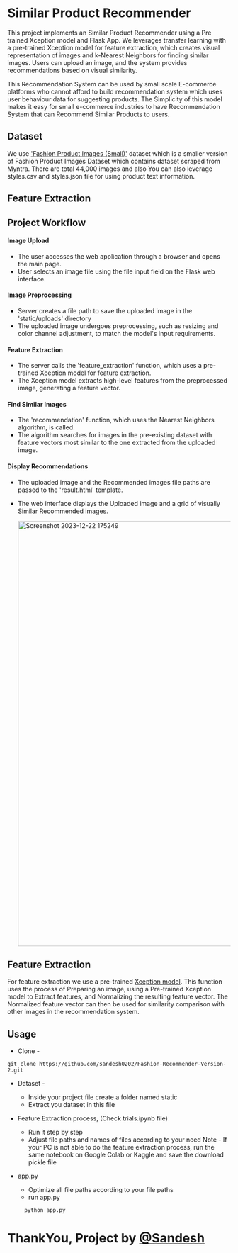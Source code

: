 # Similar Product Recommender
This project implements an Similar Product Recommender using a Pre trained Xception model and Flask App. We leverages transfer learning with a pre-trained Xception model for feature extraction, which creates visual representation of images and k-Nearest Neighbors for finding similar images. Users can upload an image, and the system provides recommendations based on visual similarity.

This Recommendation System can be used by small scale E-commerce platforms who cannot afford to build recommendation system which uses user behaviour data for suggesting products. The Simplicity of this model makes it easy for small e-commerce industries to have Recommendation System that can Recommend Similar Products to users.

## Dataset 
We use ['Fashion Product Images (Small)'](https://www.kaggle.com/datasets/paramaggarwal/fashion-product-images-small/data) dataset which is a smaller version of Fashion Product Images Dataset which contains dataset scraped from Myntra. There are total 44,000 images and also You can also leverage styles.csv and styles.json file for using product text information.

## Feature Extraction

## Project Workflow
#### Image Upload
- The user accesses the web application through a browser and opens the main page.
- User selects an image file using the file input field on the Flask web interface.

#### Image Preprocessing
- Server creates a file path to save the uploaded image in the 'static/uploads' directory
- The uploaded image undergoes preprocessing, such as resizing and color channel adjustment, to match the model's input requirements.

#### Feature Extraction
- The server calls the 'feature_extraction' function, which uses a pre-trained Xception model for feature extraction.
- The Xception model extracts high-level features from the preprocessed image, generating a feature vector.
  
#### Find Similar Images
- The 'recommendation' function, which uses the Nearest Neighbors algorithm, is called.
- The algorithm searches for images in the pre-existing dataset with feature vectors most similar to the one extracted from the uploaded image.
  
#### Display Recommendations
- The uploaded image and the Recommended images file paths are passed to the 'result.html' template.
- The web interface displays the Uploaded image and a grid of visually Similar Recommended images.
  
  <img width="960" alt="Screenshot 2023-12-22 175249" src="https://github.com/sandesh0202/Fashion-Recommender-Version-2/assets/74035326/778ed2cd-3721-487b-b4a6-d880e48bf054">

## Feature Extraction 
For feature extraction we use a pre-trained [Xception model](https://www.tensorflow.org/api_docs/python/tf/keras/applications/xception/Xception). This function uses the process of Preparing an image, using a Pre-trained Xception model to Extract features, and Normalizing the resulting feature vector. The Normalized feature vector can then be used for similarity comparison with other images in the recommendation system.

## Usage 
- Clone - 
```
git clone https://github.com/sandesh0202/Fashion-Recommender-Version-2.git 
```
- Dataset -
  - Inside your project file create a folder named static
  - Extract you dataset in this file
    
- Feature Extraction process, (Check trials.ipynb file)
  - Run it step by step
  - Adjust file paths and names of files according to your need
  Note - If your PC is not able to do the feature extraction process, run the same notebook on Google Colab or Kaggle and save the download pickle file

- app.py
  - Optimize all file paths according to your file paths
  - run app.py
  ```
    python app.py
  ```

# ThankYou, Project by [@Sandesh](https://github.com/sandesh0202)
 
